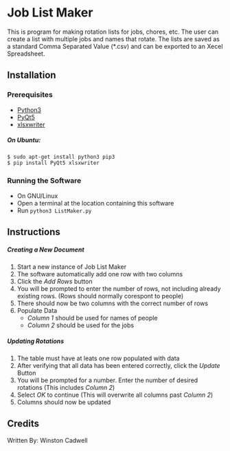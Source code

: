 # Job List Maker
This is program for making rotation lists for jobs, chores, etc. The user can create a list with multiple jobs and names
that rotate. The lists are saved as a standard Comma Separated Value (*.csv) and can be exported to an Xecel Spreadsheet.


## Installation

### Prerequisites
   
 * [Python3](https://www.python.org/downloads/)
 * [PyQt5](https://www.riverbankcomputing.com/software/pyqt/download5)
 * [xlsxwriter](http://xlsxwriter.readthedocs.io/)

##### On Ubuntu:
```bash
$ sudo apt-get install python3 pip3
$ pip install PyQt5 xlsxwriter
```

### Running the Software

* On GNU/Linux
 * Open a terminal at the location containing this software
 * Run `python3 ListMaker.py`

 
## Instructions

##### Creating a New Document
 1. Start a new instance of Job List Maker
 2. The software automatically add one row with two columns
 3. Click the _Add Rows_ button
 4. You will be prompted to enter the number of rows, not including already existing rows. (Rows should normally corespont to people)
 5. There should now be two columns with the correct number of rows
 6. Populate Data
    * _Column 1_ should be used for names of people
    * _Column 2_ should be used for the jobs

##### Updating Rotations
 1. The table must have at leats one row populated with data
 2. After verifying that all data has been entered correctly, click the _Update_ Button
 3. You will be prompted for a number. Enter the number of desired rotations (This includes _Column 2_)
 4. Select _OK_ to continue (This will overwrite all columns past _Column 2_)
 5. Columns should now be updated

## Credits
Written By: Winston Cadwell